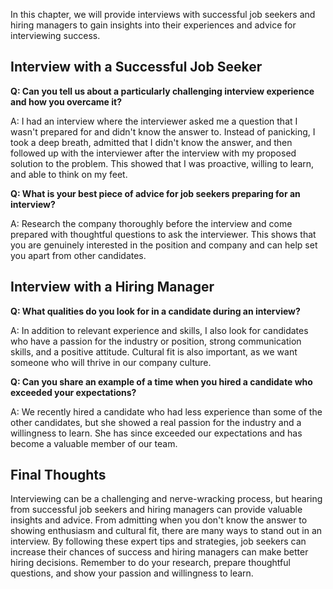 
In this chapter, we will provide interviews with successful job seekers and hiring managers to gain insights into their experiences and advice for interviewing success.

Interview with a Successful Job Seeker
--------------------------------------

**Q: Can you tell us about a particularly challenging interview experience and how you overcame it?**

A: I had an interview where the interviewer asked me a question that I wasn't prepared for and didn't know the answer to. Instead of panicking, I took a deep breath, admitted that I didn't know the answer, and then followed up with the interviewer after the interview with my proposed solution to the problem. This showed that I was proactive, willing to learn, and able to think on my feet.

**Q: What is your best piece of advice for job seekers preparing for an interview?**

A: Research the company thoroughly before the interview and come prepared with thoughtful questions to ask the interviewer. This shows that you are genuinely interested in the position and company and can help set you apart from other candidates.

Interview with a Hiring Manager
-------------------------------

**Q: What qualities do you look for in a candidate during an interview?**

A: In addition to relevant experience and skills, I also look for candidates who have a passion for the industry or position, strong communication skills, and a positive attitude. Cultural fit is also important, as we want someone who will thrive in our company culture.

**Q: Can you share an example of a time when you hired a candidate who exceeded your expectations?**

A: We recently hired a candidate who had less experience than some of the other candidates, but she showed a real passion for the industry and a willingness to learn. She has since exceeded our expectations and has become a valuable member of our team.

Final Thoughts
--------------

Interviewing can be a challenging and nerve-wracking process, but hearing from successful job seekers and hiring managers can provide valuable insights and advice. From admitting when you don't know the answer to showing enthusiasm and cultural fit, there are many ways to stand out in an interview. By following these expert tips and strategies, job seekers can increase their chances of success and hiring managers can make better hiring decisions. Remember to do your research, prepare thoughtful questions, and show your passion and willingness to learn.

